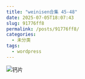```yaml
---
title: "weinisen合集 45-48"
date: 2025-07-05T18:07:43
slug: 91776ff8
permalink: /posts/91776ff8/
categories:
  - 未分类
tags:
  - wordpress
---
```


![钙片](/images/wp/91776ff8-202b06e8.jpg)
